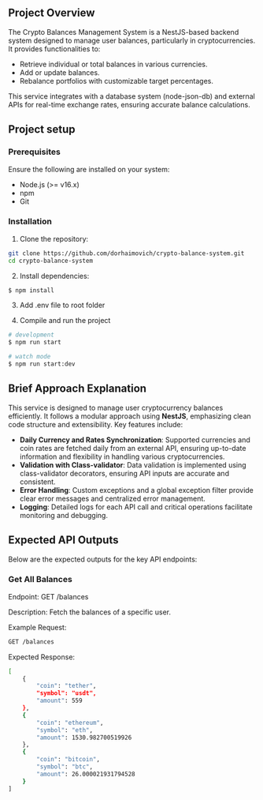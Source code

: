 
## Project Overview

The Crypto Balances Management System is a NestJS-based backend system designed to manage user balances, particularly in cryptocurrencies. It provides functionalities to:

* Retrieve individual or total balances in various currencies.
* Add or update balances.
* Rebalance portfolios with customizable target percentages.

This service integrates with a database system (node-json-db) and external APIs for real-time exchange rates, ensuring accurate balance calculations.

## Project setup

### Prerequisites

Ensure the following are installed on your system:

* Node.js (>= v16.x)
* npm
* Git

### Installation

1. Clone the repository:

```bash
git clone https://github.com/dorhaimovich/crypto-balance-system.git
cd crypto-balance-system
```

2. Install dependencies:

```bash
$ npm install
```

3. Add .env file to root folder
   
4. Compile and run the project

```bash
# development
$ npm run start

# watch mode
$ npm run start:dev

```

## Brief Approach Explanation

This service is designed to manage user cryptocurrency balances efficiently. It follows a modular approach using **NestJS**, emphasizing clean code structure and extensibility. Key features include:

- **Daily Currency and Rates Synchronization**: Supported currencies and coin rates are fetched daily from an external API, ensuring up-to-date information and flexibility in handling various cryptocurrencies.
- **Validation with Class-validator**: Data validation is implemented using class-validator decorators, ensuring API inputs are accurate and consistent.
- **Error Handling**: Custom exceptions and a global exception filter provide clear error messages and centralized error management.  
- **Logging**: Detailed logs for each API call and critical operations facilitate monitoring and debugging.

## Expected API Outputs

Below are the expected outputs for the key API endpoints:

### Get All Balances

Endpoint: GET /balances

Description: Fetch the balances of a specific user.

Example Request:

```bash
GET /balances
```
Expected Response:

```bash
[
    {
        "coin": "tether",
        "symbol": "usdt",
        "amount": 559
    },
    {
        "coin": "ethereum",
        "symbol": "eth",
        "amount": 1530.982700519926
    },
    {
        "coin": "bitcoin",
        "symbol": "btc",
        "amount": 26.000021931794528
    }
]
```
